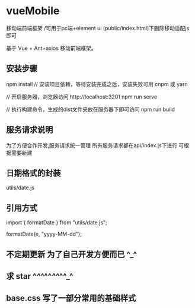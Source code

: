 # vueMobile
移动端前端框架 /可用于pc端+element ui (public/index.html)下删除移动适配js即可

基于 Vue + Ant+axios 移动前端框架。


## 安装步骤


npm install         // 安装项目依赖，等待安装完成之后，安装失败可用 cnpm 或 yarn

// 开启服务器，浏览器访问 http://localhost:3201
npm run serve

// 执行构建命令，生成的dist文件夹放在服务器下即可访问
npm run build
## 服务请求说明
为了方便合作开发,服务请求统一管理 所有服务请求都在api/index.js下进行 可根据需要新建

## 日期格式的封装
utils/date.js
## 引用方式
import { formatDate } from "utils/date.js";

formatDate(e, "yyyy-MM-dd");
## 不定期更新 为了自己开发方便而已 ^_^
## 求 star ^_^^_^^_^^_^^_^
## base.css 写了一部分常用的基础样式
